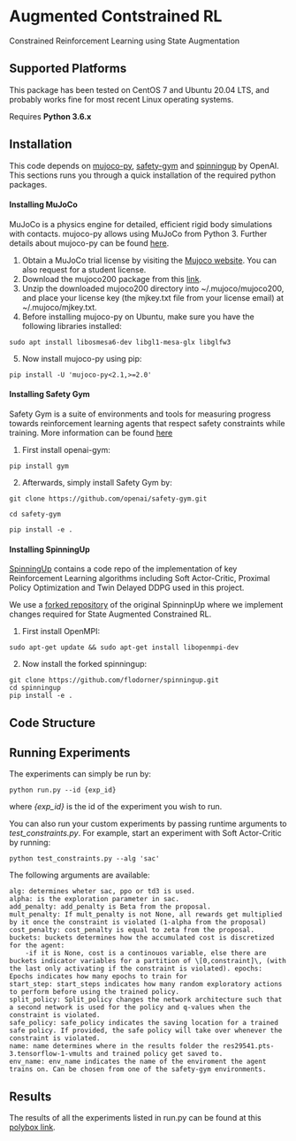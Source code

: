 # Augmented Contstrained RL

Constrained Reinforcement Learning using State Augmentation

## Supported Platforms

This package has been tested on CentOS 7 and Ubuntu 20.04 LTS, and probably works fine for most recent Linux operating systems. 

Requires **Python 3.6.x**  

## Installation

This code depends on [mujoco-py](https://github.com/openai/mujoco-py), [safety-gym](https://github.com/openai/safety-gym) and [spinningup](https://github.com/openai/spinningup) by OpenAI. This sections runs you through a quick installation of the required python packages.

#### Installing MuJoCo

MuJoCo is a physics engine for detailed, efficient rigid body simulations with contacts. mujoco-py allows using MuJoCo from Python 3. Further details about mujoco-py can be found [here](https://github.com/openai/mujoco-py).

1. Obtain a MuJoCo trial license by visiting the [Mujoco website](https://www.roboti.us/license.html). You can also request for a student license. 
2. Download the mujoco200 package from this [link](https://www.roboti.us/download/mujoco200_linux.zip).
3. Unzip the downloaded mujoco200 directory into ~/.mujoco/mujoco200, and place your license key (the mjkey.txt file from your license email) at ~/.mujoco/mjkey.txt.
4. Before installing mujoco-py on Ubuntu, make sure you have the following libraries installed:
```
sudo apt install libosmesa6-dev libgl1-mesa-glx libglfw3
```
5. Now install mujoco-py using pip:
```
pip install -U 'mujoco-py<2.1,>=2.0'
```

#### Installing Safety Gym

Safety Gym is a suite of environments and tools for measuring progress towards reinforcement learning agents that respect safety constraints while training. More information can be found [here](https://openai.com/blog/safety-gym/)

1. First install openai-gym:
```
pip install gym
```
2. Afterwards, simply install Safety Gym by:
```
git clone https://github.com/openai/safety-gym.git

cd safety-gym

pip install -e .
```

#### Installing SpinningUp

[SpinningUp](https://spinningup.openai.com/en/latest/) contains a code repo of the implementation of key Reinforcement Learning algorithms including Soft Actor-Critic, Proximal Policy Optimization and Twin Delayed DDPG used in this project.

We use a [forked repository](https://github.com/flodorner/spinningup) of the original SpinninpUp where we implement changes required for State Augmented Constrained RL. 

1. First install OpenMPI:
```
sudo apt-get update && sudo apt-get install libopenmpi-dev
```
2. Now install the forked spinningup:
```
git clone https://github.com/flodorner/spinningup.git
cd spinningup
pip install -e .
```

## Code Structure


## Running Experiments

The experiments can simply be run by:
```
python run.py --id {exp_id}
```
where _{exp_id}_ is the id of the experiment you wish to run.


You can also run your custom experiments by passing runtime arguments to _test_constraints.py_. For example, start an experiment with Soft Actor-Critic by running:
```
python test_constraints.py --alg 'sac'
```
The following arguments are available:
```
alg: determines wheter sac, ppo or td3 is used.
alpha: is the exploration parameter in sac. 
add_penalty: add_penalty is Beta from the proposal.
mult_penalty: If mult_penalty is not None, all rewards get multiplied by it once the constraint is violated (1-alpha from the proposal)
cost_penalty: cost_penalty is equal to zeta from the proposal.
buckets: buckets determines how the accumulated cost is discretized for the agent:
    -if it is None, cost is a continouos variable, else there are buckets indicator variables for a partition of \[0,constraint]\, (with the last only activating if the constraint is violated). epochs: Epochs indicates how many epochs to train for
start_step: start_steps indicates how many random exploratory actions to perform before using the trained policy. 
split_policy: Split_policy changes the network architecture such that a second network is used for the policy and q-values when the constraint is violated. 
safe_policy: safe_policy indicates the saving location for a trained safe policy. If provided, the safe policy will take over whenever the constraint is violated. 
name: name determines where in the results folder the res29541.pts-3.tensorflow-1-vmults and trained policy get saved to.
env_name: env_name indicates the name of the enviroment the agent trains on. Can be chosen from one of the safety-gym environments.
```

## Results

The results of all the experiments listed in run.py can be found at this [polybox link](https://polybox.ethz.ch/index.php/s/ElsdfFGYtBiVq3L).


